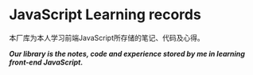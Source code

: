 # JavaScript Learning records

本厂库为本人学习前端JavaScript所存储的笔记、代码及心得。

___Our library is the notes, code and experience stored by me in learning front-end JavaScript.___